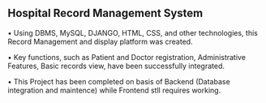 ## Hospital Record Management System

• Using DBMS, MySQL, DJANGO, HTML, CSS, and other technologies, this Record Management and display platform
was created.

• Key functions, such as Patient and Doctor registration, Administrative Features, Basic records view, have been
successfully integrated.

• This Project has been completed on basis of Backend (Database integration and maintence) while Frontend stll requires working.
